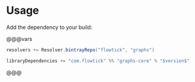 Usage
=====

Add the dependency to your build:

@@@vars
```scala
resolvers += Resolver.bintrayRepo("flowtick", "graphs")

libraryDependencies += "com.flowtick" %% "graphs-core" % "$version$"
```
@@@